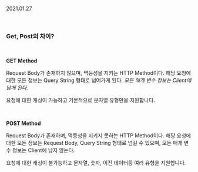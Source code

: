 2021.01.27

<br/>

### **Get, Post의 차이?**

<br/>

**GET Method**

Request Body가 존재하지 않으며, 멱등성을 지키는 HTTP Method이다. 해당 요청에 대한 모든 정보는 Query String 형태로 넘어가게 된다. *모든 매개 변수 정보는 Client에 남게 된다.*

요청에 대한 캐싱이 가능하고 기본적으로 문자열 유형만을 지원합니다. 

<br/>

**POST Method**

Request Body가 존재하며, 멱등성을 지키지 못하는 HTTP Method이다. 해당 요청에 대한 모든 정보는 Request Body, Query String 형태로 넘길 수 있으며, 모든 매개 변수 정보는 Client에 남지 않는다.

요청에 대한 캐싱이 불가능하고 문자열, 숫자, 이진 데이터등 여러 유형을 지원합니다.